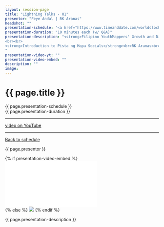 ```yaml
---
layout: session-page
title: "Lightning Talks - 01"
presentor: "Feye Andal | RK Aranas" 
headshot: ""
presentation-schedule: '<a href="https://www.timeanddate.com/worldclock/fixedtime.html?iso=2021-11-13T07:00:00Z">13 Nov 2021, 15:00 UTC+8</a>'
presentation-duration: "10 minutes each (w/ Q&A)"
presentation-description: "<strong>Filipino YouthMappers' Growth and Distribution</strong><br>Feye Andal<br>The YouthMappers family in the Philippines has grown so much this year. We've onboarded Visayas and Mindanao-based student organizations as we have focused on increasing and balancing the distribution of chapters across the Philippine islands. From 4 member chapters in 2020, now we have 9.
<br><br>
<strong>Introduction to Pista ng Mapa Socials</strong><br>RK Aranas<br>How to connect with people during and after the Pista.
"
presentation-video-yt: ""
presentation-video-embed: ""
description: ""
image:
---
```


<h1 class="color-pnm-blue">{{ page.title }}</h1>
<div class="row my-4">
<section class="col-lg-3">
<p class="small">{{ page.presentation-schedule }}<br>
{{ page.presentation-duration }}
</p>
<hr>
<p class="small">
<a href="{{ page.presentation-video-yt }}">video on YouTube</a>
</p>
<hr>
<p class="small"><a href="{{ site.baseurl }}/programme/">Back to schedule</a>
</p>
</section>
<section class="col-lg-9">
<p>{{ page.presentor }}</p>
{% if presentation-video-embed %}
<div class="embed-responsive embed-responsive-16by9">
<iframe class="mb-4 embed-responsive-item" src="{{ page.presentation-video-embed }}" frameborder="0" allow="accelerometer; autoplay; clipboard-write; encrypted-media; gyroscope; picture-in-picture" allowfullscreen></iframe>
</div>
{% else %}
<img class="img-fluid border border-primary rounded p-2" src="{{ site.baseurl }}/assets/img/site/pnm21-vid-placeholder.png">
{% endif %}
<p class="mt-4">{{ page.presentation-description }}
</p>
</section>
</div>